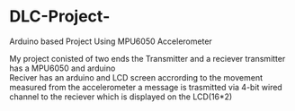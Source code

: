 # DLC-Project-
Arduino based Project Using MPU6050 Accelerometer 

My project conisted of two ends the Transmitter and a reciever 
transmitter has a MPU6050 and arduino  
Reciver has an arduino and LCD screen 
accrording to the movement measured from the accelerometer a message is trasmitted via 4-bit wired channel to the reciever which is 
displayed on the LCD(16*2) 
